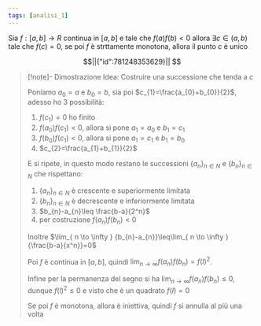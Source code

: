 ```yaml
---
tags: [analisi_1]
---
```

Sia $f:[a,b]\to R$ continua in $[a,b]$ e tale che $f(a)f(b)<0$ allora $\exists {c} \in {(a,b)}$ tale che $f(c)=0$, se poi $f$ è strttamente monotona, allora il punto $c$ è unico
```math
||{"id":781248353629}||


```
>[!note]- Dimostrazione
>Idea: Costruire una successione che tenda a $c$
>
>Poniamo $a_{0}=a$ e $b_{0}=b$, sia poi $c_{1}=\frac{a_{0}+b_{0}}{2}$, adesso ho 3 possibilità:
>	1. $f(c_{1}) = 0$ ho finito
>	2. $f(a_{0})f(c_{1})<0$, allora si pone $a_{1}=a_{0}$ e $b_{1}=c_{1}$
>	3. $f(b_{0})f(c_{1})<0$, allora si pone $a_{1}=c_{1}$ e $b_{1}=b_{0}$
>	4. $c_{2}=\frac{a_{1}+b_{1}}{2}$
>
>E si ripete, in questo modo restano le successioni $\{{a_{n}}\}_{n\in N}$ e $\{{b_{n}}\}_{n\in N}$ che rispettano:
>	1. $\{{a_{n}}\}_{n\in N}$ è crescente e superiormente limitata
>	2. $\{{b_{n}}\}_{n\in N}$ è decrescente e inferiormente limitata
>	3. $b_{n}-a_{n}\leq \frac{b-a}{2^n}$
>	4. per costruzione $f(a_{n})f(b_{n})<0$
>
>Inoltre $\lim_{ n \to \infty } {b_{n}-a_{n}}\leq\lim_{ n \to \infty } {\frac{b-a}{x^n}}=0$
>
>Poi $f$ è continua in $[a,b]$, quindi $\lim_{ n \to \infty } {f(a_{n})f(b_{n})}=f(l)^2$.
>
>Infine per la permanenza del segno si ha $\lim_{ n \to \infty } {f(a_{n})f(b_{n})}\leq 0$, dunque $f(l)^2\leq0$ e visto che è un quadrato $f(l)=0$
>
>Se poi $f$ è monotona, allora è iniettiva, quindi $f$ si annulla al più una volta
